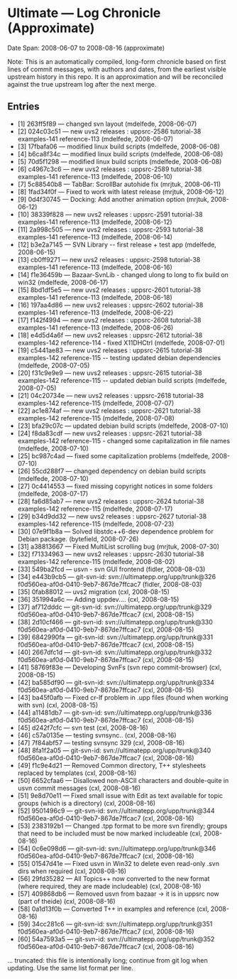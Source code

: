 # Ultimate — Log Chronicle (Approximate)

Date Span: 2008-06-07 to 2008-08-16 (approximate)

Note: This is an automatically compiled, long-form chronicle based on first lines of commit messages, with authors and dates, from the earliest visible upstream history in this repo. It is an approximation and will be reconciled against the true upstream log after the next merge.

## Entries

- [1] 263ff5f89 — changed svn layout (mdelfede, 2008-06-07)
- [2] 024c03c51 — new uvs2 releases : uppsrc-2586  tutorial-38  examples-141  reference-113 (mdelfede, 2008-06-07)
- [3] 17fbafa06 — modified linux build scripts (mdelfede, 2008-06-08)
- [4] b6ca8f34c — modified linux build scripts (mdelfede, 2008-06-08)
- [5] 70d5f1298 — modified linux build scripts (mdelfede, 2008-06-08)
- [6] c4967c3c6 — new uvs2 releases : uppsrc-2589  tutorial-38  examples-141  reference-113 (mdelfede, 2008-06-10)
- [7] 5c88540b8 — TabBar: ScrollBar autohide fix (mrjtuk, 2008-06-11)
- [8] 1fad34f0f — Fixed to work with latest release (mrjtuk, 2008-06-12)
- [9] 0d4f30745 — Docking: Add another animation option (mrjtuk, 2008-06-12)
- [10] 38339f828 — new uvs2 releases : uppsrc-2591  tutorial-38  examples-141  reference-113 (mdelfede, 2008-06-12)
- [11] 2a998c505 — new uvs2 releases : uppsrc-2593  tutorial-38  examples-141  reference-113 (mdelfede, 2008-06-14)
- [12] b3e2a7145 — SVN Library -- first release + test app (mdelfede, 2008-06-15)
- [13] cb0ff9271 — new uvs2 releases : uppsrc-2598  tutorial-38  examples-141  reference-113 (mdelfede, 2008-06-16)
- [14] f1e36459b — Bazaar-SvnLib - changed ulong to long to fix build on win32 (mdelfede, 2008-06-17)
- [15] 8bd1df5e5 — new uvs2 releases : uppsrc-2601  tutorial-38  examples-141  reference-113 (mdelfede, 2008-06-18)
- [16] 197aa4d86 — new uvs2 releases : uppsrc-2602  tutorial-38  examples-141  reference-113 (mdelfede, 2008-06-22)
- [17] f142f4994 — new uvs2 releases : uppsrc-2608  tutorial-38  examples-141  reference-113 (mdelfede, 2008-06-26)
- [18] e4d5d4a6f — new uvs2 releases : uppsrc-2612  tutorial-38  examples-142  reference-114  -  fixed X11DHCtrl (mdelfede, 2008-07-01)
- [19] c5441ae83 — new uvs2 releases : uppsrc-2615  tutorial-38  examples-142  reference-115  -- testing updated debian dependencies (mdelfede, 2008-07-05)
- [20] f31c9e9e9 — new uvs2 releases : uppsrc-2615  tutorial-38  examples-142  reference-115  -- updated debian build scripts (mdelfede, 2008-07-05)
- [21] 04c20734e — new uvs2 releases : uppsrc-2618  tutorial-38  examples-142  reference-115 (mdelfede, 2008-07-07)
- [22] ac1e874af — new uvs2 releases : uppsrc-2621  tutorial-38  examples-142  reference-115 (mdelfede, 2008-07-08)
- [23] bfa29c07c — updated debian build scripts (mdelfede, 2008-07-10)
- [24] f8da83cdf — new uvs2 releases : uppsrc-2621  tutorial-38  examples-142  reference-115 - changed some capitalization in file names (mdelfede, 2008-07-10)
- [25] bc987c4ad — fixed some capitalization problems (mdelfede, 2008-07-10)
- [26] 55cd288f7 — changed dependency on debian build scripts (mdelfede, 2008-07-10)
- [27] 0c4414553 — fixed missing copyright notices in some folders (mdelfede, 2008-07-17)
- [28] fa6d85ab7 — new uvs2 releases : uppsrc-2624  tutorial-38  examples-142  reference-115 (mdelfede, 2008-07-17)
- [29] b34d9dd32 — new uvs2 releases : uppsrc-2627  tutorial-38  examples-142  reference-115 (mdelfede, 2008-07-23)
- [30] 07e9f1b8a — Solved libstdc++6-dev dependence problem for Debian package. (bytefield, 2008-07-26)
- [31] a38813667 — Fixed MultiList scrolling bug (mrjtuk, 2008-07-30)
- [32] f71334963 — new uvs2 releases : uppsrc-2630  tutorial-38  examples-142  reference-115 (mdelfede, 2008-08-02)
- [33] 549ba2fcd — usvn - svn GUI frontend (fidler, 2008-08-03)
- [34] e443b9cb5 — git-svn-id: svn://ultimatepp.org/upp/trunk@326 f0d560ea-af0d-0410-9eb7-867de7ffcac7 (fidler, 2008-08-03)
- [35] 0fab88012 — uvs2 migration (cxl, 2008-08-15)
- [36] 351994a6c — Adding uppdev.... (cxl, 2008-08-15)
- [37] af712dddc — git-svn-id: svn://ultimatepp.org/upp/trunk@329 f0d560ea-af0d-0410-9eb7-867de7ffcac7 (cxl, 2008-08-15)
- [38] 2d10cf466 — git-svn-id: svn://ultimatepp.org/upp/trunk@330 f0d560ea-af0d-0410-9eb7-867de7ffcac7 (cxl, 2008-08-15)
- [39] 6842990fa — git-svn-id: svn://ultimatepp.org/upp/trunk@331 f0d560ea-af0d-0410-9eb7-867de7ffcac7 (cxl, 2008-08-15)
- [40] 2667dfc1d — git-svn-id: svn://ultimatepp.org/upp/trunk@332 f0d560ea-af0d-0410-9eb7-867de7ffcac7 (cxl, 2008-08-15)
- [41] 58769f83e — Developing SvnFs (svn repo commit-browser) (cxl, 2008-08-15)
- [42] ba585df90 — git-svn-id: svn://ultimatepp.org/upp/trunk@334 f0d560ea-af0d-0410-9eb7-867de7ffcac7 (cxl, 2008-08-15)
- [43] ba45f0afb — Fixed cr-lf problem in .upp files (found when working with svn) (cxl, 2008-08-15)
- [44] a11481db7 — git-svn-id: svn://ultimatepp.org/upp/trunk@336 f0d560ea-af0d-0410-9eb7-867de7ffcac7 (cxl, 2008-08-15)
- [45] d242f7cfc — svn test (cxl, 2008-08-16)
- [46] c57a0135e — testing svnsync.. (cxl, 2008-08-16)
- [47] 7f84abf57 — testing svnsync 329 (cxl, 2008-08-16)
- [48] 8fa1f2a05 — git-svn-id: svn://ultimatepp.org/upp/trunk@340 f0d560ea-af0d-0410-9eb7-867de7ffcac7 (cxl, 2008-08-16)
- [49] f1c9e4d21 — Removed Common directory, T++ stylesheets replaced by templates (cxl, 2008-08-16)
- [50] 6652cfaa6 — Disallowed non-ASCII characters and double-quite in usvn commit messages (cxl, 2008-08-16)
- [51] 9e8d70e11 — Fixed small issue with Edit as text available for topic groups (which is a directory) (cxl, 2008-08-16)
- [52] 9501496c9 — git-svn-id: svn://ultimatepp.org/upp/trunk@344 f0d560ea-af0d-0410-9eb7-867de7ffcac7 (cxl, 2008-08-16)
- [53] 2383192b1 — Changed .tpp format to be more svn firendly; groups that need to be included must be now marked includeable (cxl, 2008-08-16)
- [54] 0c6e098d6 — git-svn-id: svn://ultimatepp.org/upp/trunk@346 f0d560ea-af0d-0410-9eb7-867de7ffcac7 (cxl, 2008-08-16)
- [55] 01547d41e — Fixed usvn in Win32 to delete even read-only .svn dirs when required (cxl, 2008-08-16)
- [56] 29fd35282 — All Topics++ now converted to the new format (where required, they are made includeable) (cxl, 2008-08-16)
- [57] 409868db6 — Removed usvn from bazaar -> it is in uppsrc now (part of theide) (cxl, 2008-08-16)
- [58] 0a1d13f0b — Converted T++ in examples and reference (cxl, 2008-08-16)
- [59] 34cc281c6 — git-svn-id: svn://ultimatepp.org/upp/trunk@351 f0d560ea-af0d-0410-9eb7-867de7ffcac7 (cxl, 2008-08-16)
- [60] 54a7593a5 — git-svn-id: svn://ultimatepp.org/upp/trunk@352 f0d560ea-af0d-0410-9eb7-867de7ffcac7 (cxl, 2008-08-16)

... truncated: this file is intentionally long; continue from git log when updating. Use the same list format per line.

